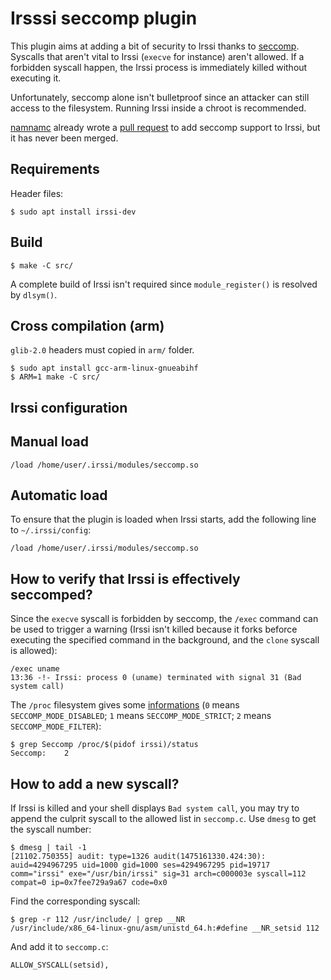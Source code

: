 # Irsssi seccomp plugin

This plugin aims at adding a bit of security to Irssi thanks to
[seccomp](https://en.wikipedia.org/wiki/Seccomp). Syscalls that aren't vital to
Irssi (`execve` for instance) aren't allowed. If a forbidden syscall happen, the
Irssi process is immediately killed without executing it.

Unfortunately, seccomp alone isn't bulletproof since an attacker can still
access to the filesystem. Running Irssi inside a chroot is recommended.

[namnamc](https://github.com/namnamc) already wrote a
[pull request](https://github.com/irssi/irssi/pull/342/files) to add seccomp
support to Irssi, but it has never been merged.


## Requirements

Header files:

    $ sudo apt install irssi-dev


## Build

    $ make -C src/

A complete build of Irssi isn't required since `module_register()` is resolved
by `dlsym()`.


## Cross compilation (arm)

`glib-2.0` headers must copied in `arm/` folder.

    $ sudo apt install gcc-arm-linux-gnueabihf
    $ ARM=1 make -C src/


## Irssi configuration

## Manual load

    /load /home/user/.irssi/modules/seccomp.so



## Automatic load

To ensure that the plugin is loaded when Irssi starts, add the following line to
`~/.irssi/config`:

	/load /home/user/.irssi/modules/seccomp.so



## How to verify that Irssi is effectively seccomped?

Since the `execve` syscall is forbidden by seccomp, the `/exec` command can be
used to trigger a warning (Irssi isn't killed because it forks beforce executing
the specified command in the background, and the `clone` syscall is allowed):

    /exec uname
    13:36 -!- Irssi: process 0 (uname) terminated with signal 31 (Bad system call)

The `/proc` filesystem gives some
[informations](http://man7.org/linux/man-pages/man5/proc.5.html) (`0` means
`SECCOMP_MODE_DISABLED`; `1` means `SECCOMP_MODE_STRICT`; `2` means
`SECCOMP_MODE_FILTER`):

    $ grep Seccomp /proc/$(pidof irssi)/status
	Seccomp:	2


## How to add a new syscall?

If Irssi is killed and your shell displays `Bad system call`, you may try to
append the culprit syscall to the allowed list in `seccomp.c`. Use `dmesg` to
get the syscall number:

    $ dmesg | tail -1
    [21102.750355] audit: type=1326 audit(1475161330.424:30): auid=4294967295 uid=1000 gid=1000 ses=4294967295 pid=19717 comm="irssi" exe="/usr/bin/irssi" sig=31 arch=c000003e syscall=112 compat=0 ip=0x7fee729a9a67 code=0x0

Find the corresponding syscall:

    $ grep -r 112 /usr/include/ | grep __NR
    /usr/include/x86_64-linux-gnu/asm/unistd_64.h:#define __NR_setsid 112

And add it to `seccomp.c`:

    ALLOW_SYSCALL(setsid),

